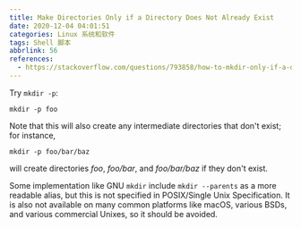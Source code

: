 ```yaml
---
title: Make Directories Only if a Directory Does Not Already Exist
date: 2020-12-04 04:01:51
categories: Linux 系统和软件
tags: Shell 脚本
abbrlink: 56
references:
  - https://stackoverflow.com/questions/793858/how-to-mkdir-only-if-a-directory-does-not-already-exist
---
```

Try `mkdir -p`:

```
mkdir -p foo
```

Note that this will also create any intermediate directories that don't exist; for instance,

```
mkdir -p foo/bar/baz
```

will create directories *foo*, *foo/bar*, and *foo/bar/baz* if they don't exist.

Some implementation like GNU `mkdir` include `mkdir --parents` as a more readable alias, but this is not specified in POSIX/Single Unix Specification. It is also not available on many common platforms like macOS, various BSDs, and various commercial Unixes, so it should be avoided.

